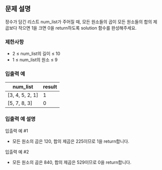 ## 문제 설명
정수가 담긴 리스트 num_list가 주어질 때, 모든 원소들의 곱이 모든 원소들의 합의 제곱보다 작으면 1을 크면 0을 return하도록 solution 함수를 완성해주세요.

### 제한사항
- 2 ≤ num_list의 길이 ≤ 10
- 1 ≤ num_list의 원소 ≤ 9
### 입출력 예
|num_list|result|
|---|---|
|[3, 4, 5, 2, 1]|1|
|[5, 7, 8, 3]|0|

### 입출력 예 설명
입출력 예 #1
- 모든 원소의 곱은 120, 합의 제곱은 225이므로 1을 return합니다.

입출력 예 #2
- 모든 원소의 곱은 840, 합의 제곱은 529이므로 0을 return합니다.